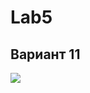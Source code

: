 # Lab5
## Вариант 11
![](https://github.com/user-attachments/assets/17b2161f-9b7e-41f1-afa7-7a3636b4b655)
